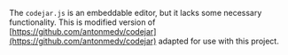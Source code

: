
The `codejar.js` is an embeddable editor, but it lacks some necessary functionality.
This is modified version of [https://github.com/antonmedv/codejar](https://github.com/antonmedv/codejar) adapted for use with this project.
